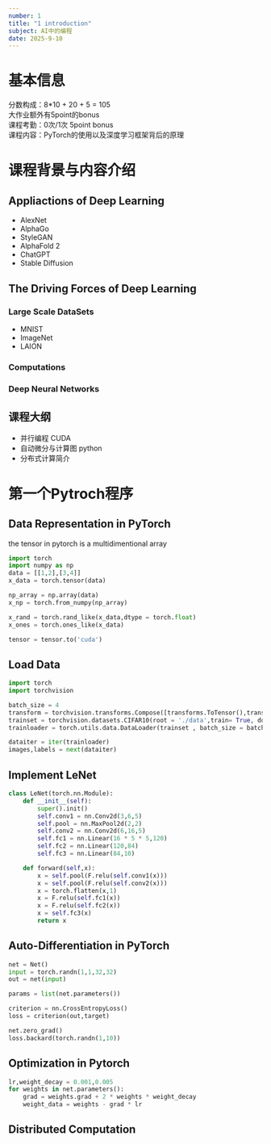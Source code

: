 ```yaml
---
number: 1
title: "1 introduction"
subject: AI中的编程
date: 2025-9-10
---
```

# 基本信息  
分数构成：8*10 + 20 + 5 = 105  
大作业额外有5point的bonus  
课程考勤：0次/1次  5point bonus  
课程内容：PyTorch的使用以及深度学习框架背后的原理  
# 课程背景与内容介绍
## Appliactions of Deep Learning
- AlexNet  
- AlphaGo  
- StyleGAN  
- AlphaFold 2  
- ChatGPT  
- Stable Diffusion  

## The Driving Forces of Deep Learning
### Large Scale DataSets
- MNIST  
- ImageNet  
- LAION  

### Computations
### Deep Neural Networks
## 课程大纲
- 并行编程 CUDA  
- 自动微分与计算图  python  
- 分布式计算简介  

# 第一个Pytroch程序
## Data Representation in PyTorch
the tensor in pytorch is a multidimentional array
```python
import torch
import numpy as np
data = [[1,2],[3,4]]
x_data = torch.tensor(data)

np_array = np.array(data)
x_np = torch.from_numpy(np_array)

x_rand = torch.rand_like(x_data,dtype = torch.float)
x_ones = torch.ones_like(x_data)

tensor = tensor.to('cuda')
```

## Load Data
```python
import torch
import torchvision

batch_size = 4
transform = torchvision.transforms.Compose([transforms.ToTensor(),transforms.Normalize((0.5,0.5,0.5),(0.5,0.5,0.5))])
trainset = torchvision.datasets.CIFAR10(root = './data',train= True, download=  True,transform = transform)
trainloader = torch.utils.data.DataLoader(trainset , batch_size = batch_size, shuffle = True,num_workers = 2) #pytorch实现的使CPU和GPU同时运作 异步实现

dataiter = iter(trainloader)
images,labels = next(dataiter)
```

## Implement LeNet
```python
class LeNet(torch.nn.Module):
    def __init__(self):
        super().init()
        self.conv1 = nn.Conv2d(3,6,5)
        self.pool = nn.MaxPool2d(2,2)
        self.conv2 = nn.Conv2d(6,16,5)
        self.fc1 = nn.Linear(16 * 5 * 5,120)
        self.fc2 = nn.Linear(120,84)
        self.fc3 = nn.Linear(84,10)

    def forward(self,x):
        x = self.pool(F.relu(self.conv1(x)))
        x = self.pool(F.relu(self.conv2(x)))
        x = torch.flatten(x,1)
        x = F.relu(self.fc1(x))
        x = F.relu(self.fc2(x))
        x = self.fc3(x)
        return x
```

## Auto-Differentiation in PyTorch
```python
net = Net()
input = torch.randn(1,1,32,32)
out = net(input)

params = list(net.parameters())

criterion = nn.CrossEntropyLoss()
loss = criterion(out,target)

net.zero_grad()
loss.backard(torch.randn(1,10))
```

## Optimization in Pytorch
```python
lr,weight_decay = 0.001,0.005
for weights in net.parameters():
    grad = weights.grad + 2 * weights * weight_decay
    weight_data = weights - grad * lr
```

## Distributed Computation
